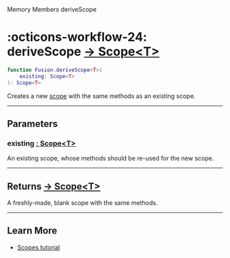 <nav class="fusiondoc-api-breadcrumbs">
	<span>Memory</span>
	<span>Members</span>
	<span>deriveScope</span>
</nav>

<h1 class="fusiondoc-api-header" markdown>
	<span class="fusiondoc-api-icon" markdown>:octicons-workflow-24:</span>
	<span class="fusiondoc-api-name">deriveScope</span>
	<a href="../../types/scope" class="fusiondoc-api-type">
		-> Scope&lt;T&gt;
	</a>
</h1>

```Lua
function Fusion.deriveScope<T>(
	existing: Scope<T>
): Scope<T>
```

Creates a new [scope](../../types/scope) with the same methods as an existing
scope.

-----

## Parameters

<h3 markdown>
	existing
	<a href="../../types/scope" class="fusiondoc-api-type">
		: Scope&lt;T&gt;
	</a>
</h3>

An existing scope, whose methods should be re-used for the new scope.

-----

<h2 markdown>
	Returns
	<a href="../../types/scope" class="fusiondoc-api-type">
		-> Scope&lt;T&gt;
	</a>
</h2>

A freshly-made, blank scope with the same methods.

-----

## Learn More

- [Scopes tutorial](../../../../tutorials/fundamentals/scopes)